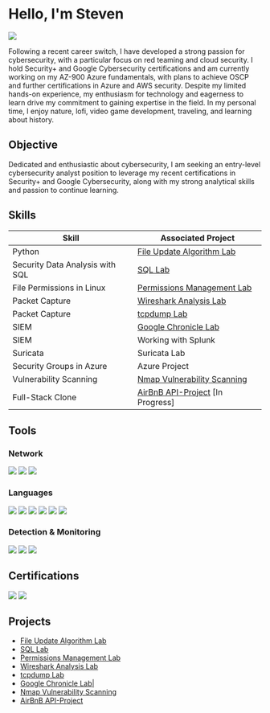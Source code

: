 # Hello, I'm Steven
<a href="https://www.linkedin.com/in/steven-salinas-b372a5119"><img src="https://img.shields.io/badge/-LinkedIn-0072b1?&style=for-the-badge&logo=linkedin&logoColor=white" /></a>



Following a recent career switch, I have developed a strong passion for cybersecurity, with a particular focus on red teaming and cloud security. I hold Security+ and Google Cybersecurity certifications and am currently working on my AZ-900 Azure fundamentals, with plans to achieve OSCP and further certifications in Azure and AWS security. Despite my limited hands-on experience, my enthusiasm for technology and eagerness to learn drive my commitment to gaining expertise in the field. In my personal time, I enjoy nature, lofi, video game development, traveling, and learning about history.

## Objective


Dedicated and enthusiastic about cybersecurity, I am seeking an entry-level cybersecurity analyst position to leverage my recent certifications in Security+ and Google Cybersecurity, along with my strong analytical skills and passion to continue learning.


## Skills


| Skill                                         | Associated Project         |
|-----------------------------------------------|----------------------------|
| Python           | <a href="https://github.com/srsalina/Python-Lab/blob/main/README.md">File Update Algorithm Lab</a>|
| Security Data Analysis with SQL | <a href="https://github.com/srsalina/SQL-Lab/blob/main/README.md">SQL Lab</a>|
| File Permissions in Linux         | <a href="https://github.com/srsalina/File-Permissions-Linux/blob/main/README.md">Permissions Management Lab</a>|
| Packet Capture      |<a href="https://github.com/srsalina/Wireshark-Lab/blob/main/README.md"> Wireshark Analysis Lab</a>|
| Packet Capture        | <a href="https://github.com/srsalina/tcpdump-lab/blob/main/README.md">tcpdump Lab</a>|
| SIEM            | <a href="https://github.com/srsalina/Chronicle_lab">Google Chronicle Lab</b>|
| SIEM            | Working with Splunk|
| Suricata| Suricata Lab | 
| Security Groups in Azure                  | Azure Project|
| Vulnerability Scanning | <a href="https://github.com/srsalina/Scanning-with-Nmap/blob/main/README.md">Nmap Vulnerability Scanning</a>|
| Full-Stack Clone | <a href="https://github.com/srsalina/API-Project">AirBnB API-Project</a> [In Progress]|


## Tools


### Network
<div>
    <img src="https://img.shields.io/badge/-Wireshark-1679A7?&style=for-the-badge&logo=Wireshark&logoColor=white" />
    <img src="https://img.shields.io/badge/-Nmap-4682B4?&style=for-the-badge&logo=Nmap&logoColor=white" />
    <img src="https://img.shields.io/badge/-tcpdump-000000?&style=for-the-badge&logo=tcpdump&logoColor=white" />


</div>

### Languages
<div>
   <img src="https://img.shields.io/badge/-JavaScript-F7DF1E?&style=for-the-badge&logo=JavaScript&logoColor=black" />
    <img src="https://img.shields.io/badge/-SQL-4479A1?&style=for-the-badge&logo=MySQL&logoColor=white" />
    <img src="https://img.shields.io/badge/-HTML5-E34F26?&style=for-the-badge&logo=HTML5&logoColor=white" />
<img src="https://img.shields.io/badge/-CSS3-1572B6?&style=for-the-badge&logo=CSS3&logoColor=white" />
<img src="https://img.shields.io/badge/-Python-3776AB?&style=for-the-badge&logo=Python&logoColor=white" />
<img src="https://img.shields.io/badge/-Bash-4EAA25?&style=for-the-badge&logo=GNU-Bash&logoColor=white" />


</div>

### Detection & Monitoring
<div>
  <img src="https://img.shields.io/badge/-Suricata-ED1C24?&style=for-the-badge&logo=Suricata&logoColor=white" />
    <img src="https://img.shields.io/badge/-Splunk-000000?&style=for-the-badge&logo=Splunk&logoColor=white" />
    <img src="https://img.shields.io/badge/-Google%20Chronicle-4285F4?&style=for-the-badge&logo=google&logoColor=white" />

    
</div>

## Certifications

<div>
<img src="https://img.shields.io/badge/-Security%2B-FF0000?&style=for-the-badge&logo=CompTIA&logoColor=white" />
<img src="https://img.shields.io/badge/Google%20Cybersecurity-4285F4?&style=for-the-badge&logo=Google&logoColor=white" />

</div>

## Projects
- <a href="https://github.com/srsalina/Python-Lab/blob/main/README.md">File Update Algorithm Lab</a>
- <a href="https://github.com/srsalina/SQL-Lab/blob/main/README.md">SQL Lab</a>
- <a href="https://github.com/srsalina/File-Permissions-Linux/blob/main/README.md">Permissions Management Lab</a>
- <a href="https://github.com/srsalina/Wireshark-Lab/blob/main/README.md"> Wireshark Analysis Lab</a>
- <a href="https://github.com/srsalina/tcpdump-lab/blob/main/README.md">tcpdump Lab</a>
- <a href="https://github.com/srsalina/Chronicle_lab">Google Chronicle Lab</b>|
- <a href="https://github.com/srsalina/Scanning-with-Nmap/blob/main/README.md">Nmap Vulnerability Scanning</a>
-  <a href="https://github.com/srsalina/API-Project">AirBnB API-Project</a>
